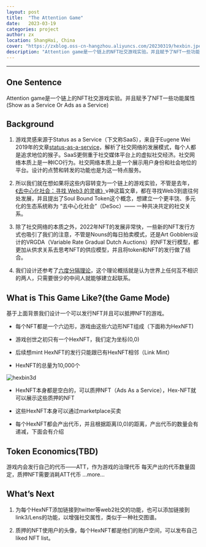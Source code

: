```yaml
---
layout: post
title:  "The Attention Game"
date:   2023-03-19
categories: project
author: zx
location: ShangHai, China
cover: "https://zxblog.oss-cn-hangzhou.aliyuncs.com/20230319/hexbin.jpeg"
description: "Attention game是一个链上的NFT社交游戏实验。并且赋予了NFT一些功能属性(Show as a Service Or Ads as a Service)"
---
```

---

## One Sentence
Attention game是一个链上的NFT社交游戏实验。并且赋予了NFT一些功能属性(Show as a Service Or Ads as a Service)

## Background
1. 游戏灵感来源于Status as a Service（下文称SaaS），来自于Eugene Wei 2019年的文章[status-as-a-service](https://www.eugenewei.com/blog/2019/2/19/)，解析了社交网络的发展模式，每个人都是追求地位的猴子。SaaS更侧重于社交媒体平台上的虚拟社交经济。社交网络本质上是一种ICO行为。社交网络本质上是一个展示用户身份和社会地位的平台。设计的点赞和转发的功能也是为这一特点服务。

2. 所以我们就在想如果将这些内容转变为一个链上的游戏实验，不管是去年，[《去中心化社会：寻找 Web3 的灵魂》](https://web3caff.com/zh/archives/10440)v神这篇文章，都在寻找Web3到底往何处发展，并且提出了Soul Bound Token这个概念，想建立一个更丰饶、多元化的生态系统称为 “去中心化社会”（DeSoc）——  一种共决共定的社交关系。

3. 除了社交网络的本质之外，2022年NFT的发展非常快，一些新的NFT发行方式也吸引了我们的注意，不管是Nouns的每日拍卖模式，还是Art Gobblers设计的VRGDA（Variable Rate Gradual Dutch Auctions）的NFT发行模型，都更加从供求关系去思考NFT的供应模型，并且将token和NFT的发行做了结合。

4. 我们设计还参考了[六度分隔理论](https://en.wikipedia.org/wiki/Six_degrees_of_separation)，这个理论概括就是认为世界上任何互不相识的两人，只需要很少的中间人就能够建立起联系。

## What is This Game Like?(the Game Mode)
基于上面背景我们设计一个可以发行NFT并且可以抵押NFT的游戏。

* 每个NFT都是一个六边形，游戏由这些六边形NFT组成（下面称为HexNFT)

* 游戏创世之初只有一个HexNFT，我们定为坐标(0,0)

* 后续想mint HexNFT的发行只能跟已有HexNFT相邻（Link Mint）

* HexNFT的总量为10,000个

![hexbin3d](https://zxblog.oss-cn-hangzhou.aliyuncs.com/20230319/hexbin3d.png)

* HexNFT本身都是空白的，可以质押NFT（Ads As a Service），Hex-NFT就可以展示这些质押的NFT

* 这些HexNFT本身可以通过marketplace买卖

* 每个HexNFT都会产出代币，并且根据距离(0,0)的距离，产出代币的数量会有递减，下面会有介绍

## Token Economics(TBD)
游戏内会发行自己的代币——ATT，作为游戏的治理代币
每天产出的代币数量固定，质押NFT需要消耗ATT代币
...more...

## What’s Next

1. 为每个HexNFT添加链接到twitter等web2社交的功能，也可以添加链接到link3/Lens的功能，以增强社交属性，类似于一种社交图谱。

2. 质押的NFT使用户的头像，每个HexNFT都是他们的账户空间，可以发布自己liked NFT list。
